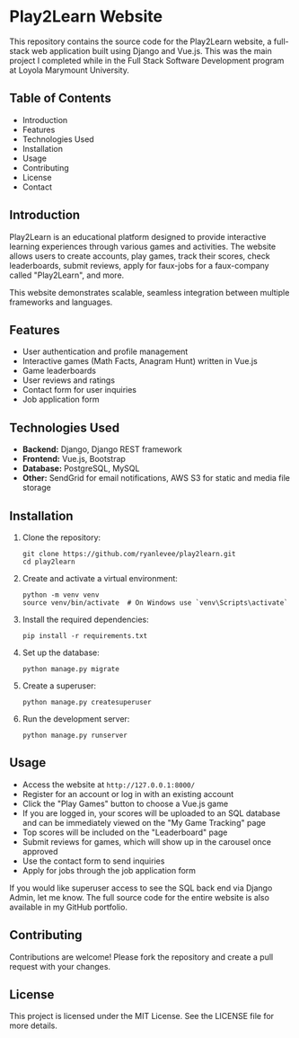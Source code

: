 Play2Learn Website
==================

This repository contains the source code for the Play2Learn website, a full-stack web application built using Django and Vue.js. This was the main project I completed while in the Full Stack Software Development program at Loyola Marymount University.

Table of Contents
-----------------

*   Introduction
*   Features
*   Technologies Used
*   Installation
*   Usage
*   Contributing
*   License
*   Contact

Introduction
------------

Play2Learn is an educational platform designed to provide interactive learning experiences through various games and activities. The website allows users to create accounts, play games, track their scores, check leaderboards, submit reviews, apply for faux-jobs for a faux-company called "Play2Learn", and more.

This website demonstrates scalable, seamless integration between multiple frameworks and languages.

Features
--------

*   User authentication and profile management
*   Interactive games (Math Facts, Anagram Hunt) written in Vue.js
*   Game leaderboards
*   User reviews and ratings
*   Contact form for user inquiries
*   Job application form

Technologies Used
-----------------

*   **Backend:** Django, Django REST framework
*   **Frontend:** Vue.js, Bootstrap
*   **Database:** PostgreSQL, MySQL
*   **Other:** SendGrid for email notifications, AWS S3 for static and media file storage

Installation
------------

1.  Clone the repository:
    
        git clone https://github.com/ryanlevee/play2learn.git
        cd play2learn
        
    
2.  Create and activate a virtual environment:
    
        python -m venv venv
        source venv/bin/activate  # On Windows use `venv\Scripts\activate`
        
    
3.  Install the required dependencies:
    
        pip install -r requirements.txt
        
    
4.  Set up the database:
    
        python manage.py migrate
        
    
5.  Create a superuser:
    
        python manage.py createsuperuser
        
    
6.  Run the development server:
    
        python manage.py runserver
        
    

Usage
-----

*   Access the website at `http://127.0.0.1:8000/`
*   Register for an account or log in with an existing account
*   Click the "Play Games" button to choose a Vue.js game
*   If you are logged in, your scores will be uploaded to an SQL database and can be immediately viewed on the "My Game Tracking" page
*   Top scores will be included on the "Leaderboard" page
*   Submit reviews for games, which will show up in the carousel once approved
*   Use the contact form to send inquiries
*   Apply for jobs through the job application form

If you would like superuser access to see the SQL back end via Django Admin, let me know. The full source code for the entire website is also available in my GitHub portfolio.

Contributing
------------

Contributions are welcome! Please fork the repository and create a pull request with your changes.

License
-------

This project is licensed under the MIT License. See the LICENSE file for more details.

